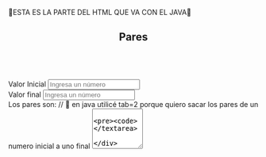 🌠ESTA ES LA PARTE DEL HTML QUE VA CON EL JAVA🌠


<main>
        <section>
          <header>
              <h2 class="titulo">Pares</h2>
          </header>
          <br>
          <article class="formContainer">
            <form action="./numeros.html">
              <div>
                <label for="inicio">Valor Inicial</label>
                <input id="inicio" type="text" required placeholder="Ingresa un número">
              </div>
              <div>
                <label for="final">Valor final</label>
                <input id="final" type="text" required placeholder="Ingresa un número">
              </div>
              <div>
                  <label for="resp">Los pares son:</label>  // 🍨 en java utilicé tab=2 porque quiero sacar los pares de un numero inicial a uno final
                  <textarea id="resp" rows="5" cols="10">
                    
                  </textarea>
              </div>
              <div>
                <button type="button" onclick="ejercicio5()">Aceptar</button> // 🐯 aqui llamo a la función, en otro ejercicio tuve este problema de poner el nombre de otra función en lugar de la correcta
                <button type="submit">ir al home</button>
                <button type="reset">Limpiar</button> // 🍂 este boton borra lo que estuvo en el espacio en donde va lo que se ingresó y el resultado
              </div>
            </form>
          </article>
        </section>
      </main>
<!---
TopAC97/TopAC97 is a ✨ special ✨ repository because its `README.md` (this file) appears on your GitHub profile.
You can click the Preview link to take a look at your changes.
--->
